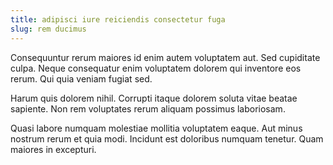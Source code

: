 ```yaml
---
title: adipisci iure reiciendis consectetur fuga
slug: rem ducimus
---
```


Consequuntur rerum maiores id enim autem voluptatem aut. Sed cupiditate culpa. Neque consequatur enim voluptatem dolorem qui inventore eos rerum. Qui quia veniam fugiat sed.

Harum quis dolorem nihil. Corrupti itaque dolorem soluta vitae beatae sapiente. Non rem voluptates rerum aliquam possimus laboriosam.

Quasi labore numquam molestiae mollitia voluptatem eaque. Aut minus nostrum rerum et quia modi. Incidunt est doloribus numquam tenetur. Quam maiores in excepturi.
